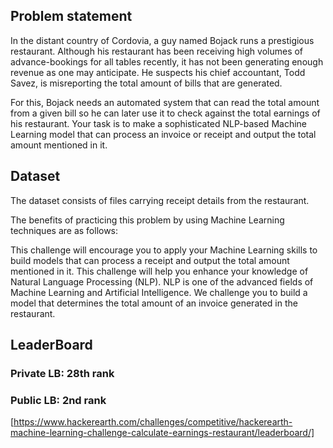 ## Problem statement

In the distant country of Cordovia, a guy named Bojack runs a prestigious restaurant. Although his restaurant has been receiving high volumes of advance-bookings for all tables recently, it has not been generating enough revenue as one may anticipate. He suspects his chief accountant, Todd Savez, is misreporting the total amount of bills that are generated.

For this, Bojack needs an automated system that can read the total amount from a given bill so he can later use it to check against the total earnings of his restaurant. Your task is to make a sophisticated NLP-based Machine Learning model that can process an invoice or receipt and output the total amount mentioned in it.

## Dataset

The dataset consists of files carrying receipt details from the restaurant.

The benefits of practicing this problem by using Machine Learning techniques are as follows:

This challenge will encourage you to apply your Machine Learning skills to build models that can process a receipt and output the total amount mentioned in it.
This challenge will help you enhance your knowledge of Natural Language Processing (NLP). NLP is one of the advanced fields of Machine Learning and Artificial Intelligence.
We challenge you to build a model that determines the total amount of an invoice generated in the restaurant.

## LeaderBoard
### Private LB: 28th rank
### Public LB: 2nd rank
[https://www.hackerearth.com/challenges/competitive/hackerearth-machine-learning-challenge-calculate-earnings-restaurant/leaderboard/]
